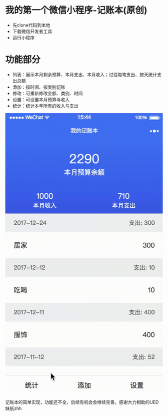 # 我的第一个微信小程序-记账本(原创)

- 先clone代码到本地  
- 下载微信开发者工具  
- 运行小程序  

# 功能部分  
- 列表：展示本月剩余预算、本月支出、本月收入；过往每笔支出、按天统计支出总额
- 添加：按时间、按类别记账
- 修改：可重新修改金额、类别、时间
- 设置：可设置本月预算与收入
- 统计：统计本年所有的收入与支出

![image](https://github.com/YClalala/cashbook/blob/master/image/play.gif?raw=true)    

记账本的简单实现，功能还不全，后续有机会会继续完善。感谢大力相助的UED妹纸zhh
